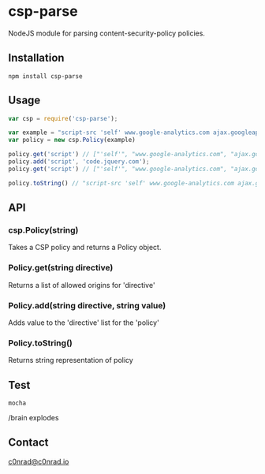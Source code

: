 # csp-parse

NodeJS module for parsing content-security-policy policies.

## Installation

```
npm install csp-parse
```

## Usage

```javascript
var csp = require('csp-parse');

var example = "script-src 'self' www.google-analytics.com ajax.googleapis.com; style-src 'self';"
var policy = new csp.Policy(example)

policy.get('script') // ["'self'", "www.google-analytics.com", "ajax.googleapis.com"]
policy.add('script', 'code.jquery.com');
policy.get('script') // ["'self'", "www.google-analytics.com", "ajax.googleapis.com", "code.jquery.com"]

policy.toString() // "script-src 'self' www.google-analytics.com ajax.googleapis.com code.jquery.com; style-src 'self';"
```

## API

### csp.Policy(string)
  Takes a CSP policy and returns a Policy object.

### Policy.get(string directive)
  Returns a list of allowed origins for 'directive'

### Policy.add(string directive, string value)
  Adds value to the 'directive' list for the 'policy'

### Policy.toString()
  Returns string representation of policy

## Test

```
mocha
```

/brain explodes

## Contact

c0nrad@c0nrad.io

